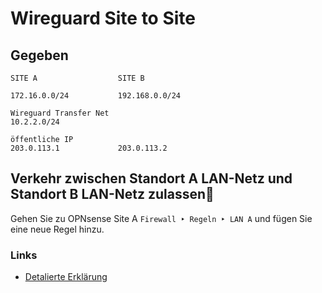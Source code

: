 # Wireguard Site to Site

## Gegeben

```
SITE A                  SITE B

172.16.0.0/24           192.168.0.0/24

Wireguard Transfer Net
10.2.2.0/24

öffentliche IP
203.0.113.1             203.0.113.2
```
## Verkehr zwischen Standort A LAN-Netz und Standort B LAN-Netz zulassen

Gehen Sie zu OPNsense Site A ```Firewall ‣ Regeln ‣ LAN A``` und fügen Sie eine neue Regel hinzu.

### Links
+ [Detalierte Erklärung](https://docs.opnsense.org/manual/how-tos/wireguard-s2s.html)
